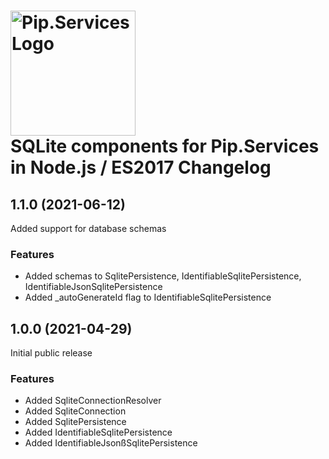 # <img src="https://uploads-ssl.webflow.com/5ea5d3315186cf5ec60c3ee4/5edf1c94ce4c859f2b188094_logo.svg" alt="Pip.Services Logo" width="200"> <br/> SQLite components for Pip.Services in Node.js / ES2017 Changelog

## <a name="1.1.0"></a> 1.1.0 (2021-06-12) 

Added support for database schemas

### Features

* Added schemas to SqlitePersistence, IdentifiableSqlitePersistence, IdentifiableJsonSqlitePersistence
* Added _autoGenerateId flag to IdentifiableSqlitePersistence

## <a name="1.0.0"></a> 1.0.0 (2021-04-29) 

Initial public release

### Features

* Added SqliteConnectionResolver
* Added SqliteConnection
* Added SqlitePersistence
* Added IdentifiableSqlitePersistence
* Added IdentifiableJsonßSqlitePersistence

